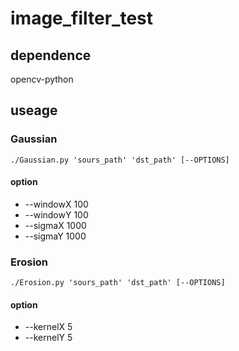 # image_filter_test
## dependence
opencv-python
## useage
### Gaussian
`./Gaussian.py 'sours_path' 'dst_path' [--OPTIONS]`
#### option
+ --windowX 100
+ --windowY 100
+ --sigmaX 1000
+ --sigmaY 1000
### Erosion
`./Erosion.py 'sours_path' 'dst_path' [--OPTIONS]`
#### option
+ --kernelX 5
+ --kernelY 5
